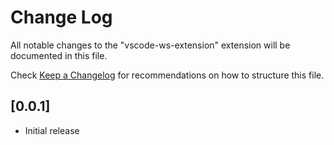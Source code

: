 # Change Log

All notable changes to the "vscode-ws-extension" extension will be documented in this file.

Check [Keep a Changelog](http://keepachangelog.com/) for recommendations on how to structure this file.

## [0.0.1]

- Initial release